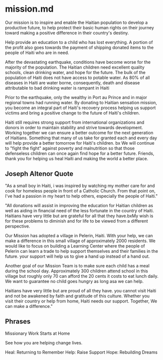 # mission.md

Our mission is to inspire and enable the Haitian population to develop a productive future, to help protect their basic human rights on their journey toward making a positive difference in their country's destiny.

Help provide an education to a child who has lost everything. A portion of the profit also goes towards the payment of shipping donated items to the people of Haiti who are in need.

After the devastating earthquake, conditions have become worse for the majority of the population. The Haitian children need excellent quality schools, clean drinking water, and hope for the future. The bulk of the population of Haiti does not have access to potable water. As 80% of all diseases in Haiti are water borne, consequently, death and disease attributable to bad drinking water is rampant in Haiti

Prior to the earthquake, only the wealthy in Port au Prince and in major regional towns had running water. By donating to Haitian sensation mission, you become an integral part of Haiti's recovery process helping us support victims and bring a positive change to the future of Haiti's children.

Haiti still requires strong support from international organizations and donors in order to maintain stability and strive towards development. Working together we can ensure a better outcome for the next generation of Haitians. Something that many of us take for granted each and every day will help provide a better tomorrow for Haiti's children. bx
We will continue to "fight the fight" against poverty and malnutrition so that those defenseless children can once again find hope for a better future. Friends, thank you for helping us heal Haiti and making the world a better place.

## Joseph Altenor Quote

"As a small boy in Haiti, i was inspired by watching my mother care for and cook for homeless people in front of a Catholic Church. From that point on, I've had a passion in my heart to help others, especially the people of Haiti."

"All donations will assist in improving the education for Haitian children as well as aiding in financial need of the less fortunate in the country of Haiti. Haitians have very little but are grateful for all that they have.bxMy wish is for these problems to diminish and for life to be viewed from a different perspective.

Our Mission has adopted a village in Pelerin, Haiti. With your help, we can make a difference in this small village of approximately 2000 residents. We would like to focus on building a Learning Center where the people of Pelerin can learn a trade to help support themselves and their families in the future. your support will help us to give a hand up instead of a hand out.

Another goal of our Mission Team is to make sure each child has a meal during the school day. Approximately 300 children attend school in this village but roughly only 70 can afford the 20 cents it costs to eat lunch daily. We want to guarantee no child goes hungry as long asa we can help.

Haitians have very little but are proud of all they have. you cannot visit Haiti and not be awakened by faith and gratitude of this culture. Whether you visit their country or help from home, Haiti needs our support. Together, We can make a difference."

## Phrases

Missionary Work Starts at Home

See how you are helping change lives.

Heal: Returning to Remember
Help: Raise Support
Hope: Rebuilding Dreams
